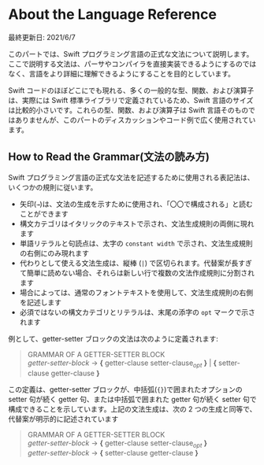 # About the Language Reference

最終更新日: 2021/6/7

このパートでは、Swift プログラミング言語の正式な文法について説明します。ここで説明する文法は、パーサやコンパイラを直接実装できるようにするのではなく、言語をより詳細に理解できるようにすることを目的としています。

Swift コードのほぼどこにでも現れる、多くの一般的な型、関数、および演算子は、実際には Swift 標準ライブラリで定義されているため、Swift 言語のサイズは比較的小さいです。これらの型、関数、および演算子は Swift 言語そのものではありませんが、このパートのディスカッションやコード例で広く使用されています。

## How to Read the Grammar(文法の読み方)

Swift プログラミング言語の正式な文法を記述するために使用される表記法は、いくつかの規則に従います。

* 矢印(`→`)は、文法の生成を示すために使用され、「〇〇で構成される」と読むことができます
* 構文カテゴリはイタリックのテキストで示され、文法生成規則の両側に現れます
* 単語リテラルと句読点は、太字の `constant width` で示され、文法生成規則の右側にのみ現れます
* 代わりとして使える文法生成は、縦棒 (`|`) で区切られます。代替案が長すぎて簡単に読めない場合、それらは新しい行で複数の文法作成規則に分割されます
* 場合によっては、通常のフォントテキストを使用して、文法生成規則の右側を記述します
* 必須ではないの構文カテゴリとリテラルは、末尾の添字の `opt` マークで示されます

例として、getter-setter ブロックの文法は次のように定義されます:

> GRAMMAR OF A GETTER-SETTER BLOCK  
> *getter-setter-block* → **{** getter-clause setter-clause<sub>*opt*</sub> **}** | **{** setter-clause getter-clause **}**

この定義は、getter-setter ブロックが、中括弧(`{}`)で囲まれたオプションの setter 句が続く getter 句、または中括弧で囲まれた getter 句が続く setter 句で構成できることを示しています。上記の文法生成は、次の 2 つの生成と同等で、代替案が明示的に記述されています

> GRAMMAR OF A GETTER-SETTER BLOCK  
> *getter-setter-block* → **{** getter-clause setter-clause<sub>*opt*</sub> **}**  
> *getter-setter-block* → **{** setter-clause getter-clause **}**
